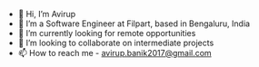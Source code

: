 - 👋 Hi, I’m Avirup
- 👀 I’m a Software Engineer at Filpart, based in Bengaluru, India 
- 🌱 I’m currently looking for remote opportunities
- 💞️ I’m looking to collaborate on intermediate projects
- 📫 How to reach me - avirup.banik2017@gmail.com

<!---
Avirup-001/Avirup-001 is a ✨ special ✨ repository because its `README.md` (this file) appears on your GitHub profile.
You can click the Preview link to take a look at your changes.
--->
